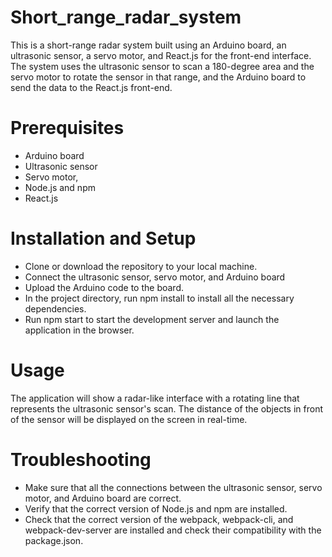 # Short_range_radar_system
This is a short-range radar system built using an Arduino board, an ultrasonic sensor, a servo motor, and React.js for the front-end interface. The system uses the ultrasonic sensor to scan a 180-degree area and the servo motor to rotate the sensor in that range, and the Arduino board to send the data to the React.js front-end.
# Prerequisites
- Arduino board
- Ultrasonic sensor
- Servo motor,
- Node.js and npm
- React.js
# Installation and Setup
- Clone or download the repository to your local machine.
- Connect the ultrasonic sensor, servo motor, and Arduino board
- Upload the Arduino code to the board.
- In the project directory, run npm install to install all the necessary dependencies.
- Run npm start to start the development server and launch the application in the browser.
# Usage
The application will show a radar-like interface with a rotating line that represents the ultrasonic sensor's scan. The distance of the objects in front of the sensor will be displayed on the screen in real-time.
# Troubleshooting
- Make sure that all the connections between the ultrasonic sensor, servo motor, and Arduino board are correct.
- Verify that the correct version of Node.js and npm are installed.
- Check that the correct version of the webpack, webpack-cli, and webpack-dev-server are installed and check their compatibility with the package.json.
